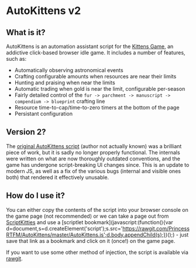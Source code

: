 # AutoKittens v2

## What is it?
AutoKittens is an automation assistant script for the [Kittens Game](http://bloodrizer.ru/games/kittens/#), an addictive click-based browser idle game. It includes a number of features, such as:

- Automatically observing astronomical events
- Crafting configurable amounts when resources are near their limits
- Hunting and praising when near the limits
- Automatic trading when gold is near the limit, configurable per-season
- Fairly detailed control of the `fur -> parchment -> manuscript -> compendium -> blueprint` crafting line
- Resource time-to-cap/time-to-zero timers at the bottom of the page
- Persistant configuration

## Version 2?
The [original AutoKittens script](http://birdiesoft.dk/autokittens.php) (author not actually known) was a brilliant piece of work, but it is sadly no longer properly functional. The internals were written on what are now thoroughly outdated conventions, and the game has undergone script-breaking UI changes since. This is an update to modern JS, as well as a fix of the various bugs (internal and visible ones both) that rendered it effectively unusable.

## How do I use it?
You can either copy the contents of the script into your browser console on the game page (not recommended) or we can take a page out from [ScriptKitties](https://github.com/MaPaul1977/KittensGame) and use a [scriptlet bookmark](javascript:(function(){var d=document,s=d.createElement('script');s.src='https://rawgit.com/PrincessRTFM/AutoKittens/master/AutoKittens.js';d.body.appendChild(s);})();) - just save that link as a bookmark and click on it (once!) on the game page.

If you want to use some other method of injection, the script is available via [rawgit](https://rawgit.com/PrincessRTFM/AutoKittens/master/AutoKittens.js). 
